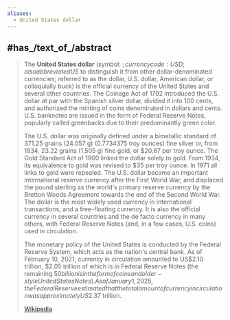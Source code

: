 ```yaml
---
aliases:
  - United States dollar
---
```



## #has_/text_of_/abstract 

> The **United States dollar** (symbol: $; currency code: USD; also abbreviated US$ to distinguish it from other dollar-denominated currencies; referred to as the dollar, U.S. dollar, American dollar, or colloquially buck) is the official currency of the United States and several other countries. The Coinage Act of 1792 introduced the U.S. dollar at par with the Spanish silver dollar, divided it into 100 cents, and authorized the minting of coins denominated in dollars and cents. U.S. banknotes are issued in the form of Federal Reserve Notes, popularly called greenbacks due to their predominantly green color.
>
> The U.S. dollar was originally defined under a bimetallic standard of 371.25 grains (24.057 g) (0.7734375 troy ounces) fine silver or, from 1834, 23.22 grains (1.505 g) fine gold, or $20.67 per troy ounce. The Gold Standard Act of 1900 linked the dollar solely to gold. From 1934, its equivalence to gold was revised to $35 per troy ounce. In 1971 all links to gold were repealed. The U.S. dollar became an important international reserve currency after the First World War, and displaced the pound sterling as the world's primary reserve currency by the Bretton Woods Agreement towards the end of the Second World War. The dollar is the most widely used currency in international transactions, and a free-floating currency. It is also the official currency in several countries and the de facto currency in many others, with Federal Reserve Notes (and, in a few cases, U.S. coins) used in circulation.
>
> The monetary policy of the United States is conducted by the Federal Reserve System, which acts as the nation's central bank. As of February 10, 2021, currency in circulation amounted to US$2.10 trillion, $2.05 trillion of which is in Federal Reserve Notes (the remaining $50 billion is in the form of coins and older-style United States Notes). As of January 1, 2025, the Federal Reserve estimated that the total amount of currency in circulation was approximately US$2.37 trillion.
>
> [Wikipedia](https://en.wikipedia.org/wiki/United%20States%20dollar)

